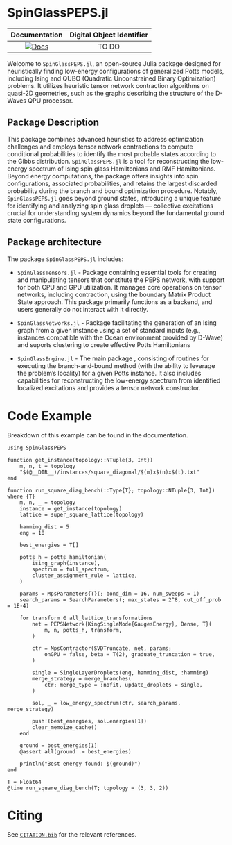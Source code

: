 # SpinGlassPEPS.jl 

| **Documentation** | **Digital Object Identifier** |
|:-----------------:|:-----------------------------:|
|[![Docs](https://img.shields.io/badge/docs-dev-blue.svg)](https://euro-hpc-pl.github.io/SpinGlassPEPS.jl/dev/)| TO DO |


Welcome to `SpinGlassPEPS.jl`, an open-source Julia package designed for heuristically finding low-energy configurations of generalized Potts models, including Ising and QUBO (Quadratic Unconstrained Binary Optimization) problems. It utilizes heuristic tensor network contraction algorithms on quasi-2D geometries, such as the graphs describing the structure of the D-Waves QPU processor.

## Package Description

This package combines advanced heuristics to address optimization challenges and employs tensor network contractions to compute conditional probabilities to identify the most probable states according to the Gibbs distribution. `SpinGlassPEPS.jl` is a tool for reconstructing the low-energy spectrum of Ising spin glass Hamiltonians and RMF Hamiltonians. Beyond energy computations, the package offers insights into spin configurations, associated probabilities, and retains the largest discarded probability during the branch and bound optimization procedure. Notably, `SpinGlassPEPS.jl` goes beyond ground states, introducing a unique feature for identifying and analyzing spin glass droplets — collective excitations crucial for understanding system dynamics beyond the fundamental ground state configurations.


## Package architecture
The package `SpinGlassPEPS.jl` includes:

* `SpinGlassTensors.jl` - Package containing  essential tools for creating and manipulating tensors that constitute the PEPS network, with support for both CPU and GPU utilization. It manages core operations on tensor networks, including contraction, using the boundary Matrix Product State approach. This package primarily functions as a backend, and users generally do not interact with it directly.

* `SpinGlassNetworks.jl` - Package  facilitating the generation of an Ising graph from a given instance using a set of standard inputs (e.g., instances compatible with the Ocean environment provided by D-Wave) and suports clustering to create effective Potts Hamiltonians

* `SpinGlassEngine.jl` - The main package , consisting of routines for executing the branch-and-bound method (with the ability to leverage the problem’s locality) for a given Potts instance. It also includes capabilities for reconstructing the low-energy spectrum from identified localized excitations and provides a tensor network constructor.


# Code Example

Breakdown of this example can be found in the documentation.

```@julia
using SpinGlassPEPS

function get_instance(topology::NTuple{3, Int})
    m, n, t = topology
    "$(@__DIR__)/instances/square_diagonal/$(m)x$(n)x$(t).txt"
end

function run_square_diag_bench(::Type{T}; topology::NTuple{3, Int}) where {T}
    m, n, _ = topology
    instance = get_instance(topology)
    lattice = super_square_lattice(topology)

    hamming_dist = 5
    eng = 10

    best_energies = T[]

    potts_h = potts_hamiltonian(
        ising_graph(instance),
        spectrum = full_spectrum,
        cluster_assignment_rule = lattice,
    )

    params = MpsParameters{T}(; bond_dim = 16, num_sweeps = 1)
    search_params = SearchParameters(; max_states = 2^8, cut_off_prob = 1E-4)

    for transform ∈ all_lattice_transformations
        net = PEPSNetwork{KingSingleNode{GaugesEnergy}, Dense, T}(
            m, n, potts_h, transform,
        )

        ctr = MpsContractor(SVDTruncate, net, params; 
            onGPU = false, beta = T(2), graduate_truncation = true,
        )

        single = SingleLayerDroplets(eng, hamming_dist, :hamming)
        merge_strategy = merge_branches(
            ctr; merge_type = :nofit, update_droplets = single,
        )

        sol, _ = low_energy_spectrum(ctr, search_params, merge_strategy)

        push!(best_energies, sol.energies[1])
        clear_memoize_cache()
    end

    ground = best_energies[1]
    @assert all(ground .≈ best_energies)

    println("Best energy found: $(ground)")
end

T = Float64
@time run_square_diag_bench(T; topology = (3, 3, 2))
```



# Citing
See [`CITATION.bib`](CITATION.bib) for the relevant references.